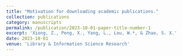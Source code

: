 ```yaml
---
title: "Motivation for downloading academic publications."
collection: publications
category: manuscripts
permalink: /publication/2023-10-01-paper-title-number-1
excerpt: 'Xiong, Z., Peng, X., Yang, L., Lou, W.*, & Zhao, S. X.'
date: 2023-10-01
venue: 'Library & Information Science Research'
---
```

﻿
